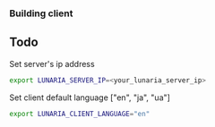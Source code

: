 ### Building client
## Todo

Set server's ip address
```sh
export LUNARIA_SERVER_IP=<your_lunaria_server_ip>
```

Set client default language ["en", "ja", "ua"]
```sh
export LUNARIA_CLIENT_LANGUAGE="en"
```
